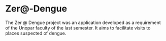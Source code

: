 # Zer@-Dengue
The Zer @ Dengue project was an application developed as a requirement of the Unopar faculty of the last semester. It aims to facilitate visits to places suspected of dengue.
